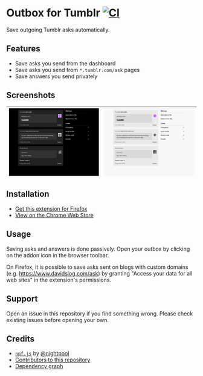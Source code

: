 # Outbox for Tumblr [![CI](https://github.com/AprilSylph/Outbox-for-Tumblr/actions/workflows/ci.yml/badge.svg)](https://github.com/AprilSylph/Outbox-for-Tumblr/actions/workflows/ci.yml)
Save outgoing Tumblr asks automatically.

## Features
- Save asks you send from the dashboard
- Save asks you send from `*.tumblr.com/ask` pages
- Save answers you send privately

## Screenshots

![](https://raw.githubusercontent.com/AprilSylph/Outbox-for-Tumblr/main/assets/screenshots/dark.png) | ![](https://raw.githubusercontent.com/AprilSylph/Outbox-for-Tumblr/main/assets/screenshots/light.png)
-- | --

## Installation
- [Get this extension for Firefox](https://addons.mozilla.org/addon/outbox-for-tumblr/)
- [View on the Chrome Web Store](https://chrome.google.com/webstore/detail/oeamngjfgbhipkibmgglfdaohochpoej)

## Usage
Saving asks and answers is done passively. Open your outbox by clicking on the addon icon in the browser toolbar.

On Firefox, it is possible to save asks sent on blogs with custom domains (e.g. https://www.davidslog.com/ask) by granting "Access your data for all web sites" in the extension's permissions.

## Support
Open an issue in this repository if you find something wrong. Please check existing issues before opening your own.

## Credits
- [`npf.js`](https://gist.github.com/nightpool/2fd5c94ef222bf67f9ad58a7a739a26f) by [@nightpool](https://github.com/nightpool)
- [Contributors to this repository](https://github.com/AprilSylph/Outbox-for-Tumblr/graphs/contributors)
- [Dependency graph](https://github.com/AprilSylph/Outbox-for-Tumblr/network/dependencies)
